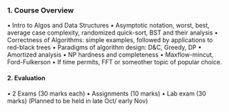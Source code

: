 

### 1. Course Overview
• Intro to Algos and Data Structures
• Asymptotic notation, worst, best, average case complexity, randomized quick-sort, BST and their analysis
• Correctness of Algorithms: simple examples, followed by applications to red-black trees
• Paradigms of algorithm design: D&C, Greedy, DP
• Amortized analysis
• NP hardness and completeness
• Maxflow-mincut, Ford-Fulkerson
• If time permits, FFT or someother topic of popular choice.

#### 2. Evaluation 
• 2 Exams (30 marks each)
• Assignments (10 marks)
• Lab exam (30 marks) (Planned to be held in late Oct/ early Nov)